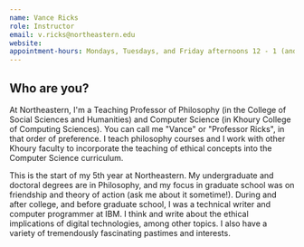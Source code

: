 ```yaml
---
name: Vance Ricks
role: Instructor
email: v.ricks@northeastern.edu
website: 
appointment-hours: Mondays, Tuesdays, and Friday afternoons 12 - 1 (and by appointment at other times, if needed)
---
```

## Who are you?

At Northeastern, I'm a Teaching Professor of Philosophy (in the College of Social Sciences and Humanities) and Computer Science
(in Khoury College of Computing Sciences). You can call me "Vance" or "Professor Ricks", in that order
of preference. I teach philosophy courses and I work with other Khoury
faculty to incorporate the teaching of ethical concepts into the
Computer Science curriculum.

This is the start of my 5th year at
Northeastern. My undergraduate and doctoral degrees are in Philosophy,
and my focus in graduate school was on friendship and theory of action
(ask me about it sometime!). During and after college, and before
graduate school, I was a technical writer and computer programmer at
IBM. I think and write about the ethical implications of digital
technologies, among other topics. I also have a variety of tremendously
fascinating pastimes and interests.
